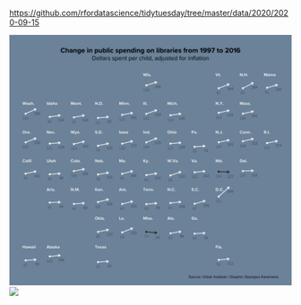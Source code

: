 https://github.com/rfordatascience/tidytuesday/tree/master/data/2020/2020-09-15

![](plots/kids.png)  
![](plots/kids-table.png)
